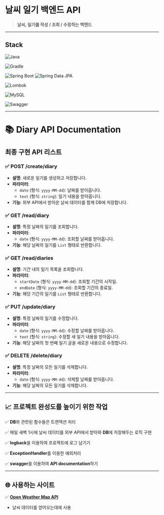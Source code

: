 # 날씨 일기 백엔드 API
> **날씨, 일기를 작성 / 조회 / 수정하는 백엔드**

---

## Stack

![Java](https://img.shields.io/badge/Java-007396?logo=java&logoColor=white&style=for-the-badge)

![Gradle](https://img.shields.io/badge/Gradle-02303A?logo=gradle&logoColor=white&style=for-the-badge)

![Spring Boot](https://img.shields.io/badge/Spring%20Boot-6DB33F?logo=spring-boot&logoColor=white&style=for-the-badge)
![Spring Data JPA](https://img.shields.io/badge/Spring%20Data%20JPA-6DB33F?logo=spring&logoColor=white&style=for-the-badge)

![Lombok](https://img.shields.io/badge/Lombok-FF6347?logo=lombok&logoColor=white&style=for-the-badge)

![MySQL](https://img.shields.io/badge/MySQL-4479A1?logo=mysql&logoColor=white&style=for-the-badge)

![Swagger](https://img.shields.io/badge/Swagger-85EA2D?logo=swagger&logoColor=black&style=for-the-badge)

---

# 📚 Diary API Documentation

## 최종 구현 API 리스트

### ✅ **POST /create/diary**
- **설명**: 새로운 일기를 생성하고 저장합니다.
- **파라미터**:
    - `date` (형식: `yyyy-MM-dd`): 날짜를 받아옵니다.
    - `text` (형식: `string`): 일기 내용을 받아옵니다.
- **기능**: 외부 API에서 받아온 날씨 데이터를 함께 DB에 저장합니다.

### ✅ **GET /read/diary**
- **설명**: 특정 날짜의 일기를 조회합니다.
- **파라미터**:
    - `date` (형식: `yyyy-MM-dd`): 조회할 날짜를 받아옵니다.
- **기능**: 해당 날짜의 일기를 `List` 형태로 반환합니다.

### ✅ **GET /read/diaries**
- **설명**: 기간 내의 일기 목록을 조회합니다.
- **파라미터**:
    - `startDate` (형식: `yyyy-MM-dd`): 조회할 기간의 시작일.
    - `endDate` (형식: `yyyy-MM-dd`): 조회할 기간의 종료일.
- **기능**: 해당 기간의 일기를 `List` 형태로 반환합니다.

### ✅ **PUT /update/diary**
- **설명**: 특정 날짜의 일기를 수정합니다.
- **파라미터**:
    - `date` (형식: `yyyy-MM-dd`): 수정할 날짜를 받아옵니다.
    - `text` (형식: `string`): 수정할 새 일기 내용을 받아옵니다.
- **기능**: 해당 날짜의 첫 번째 일기 글을 새로운 내용으로 수정합니다.

### ✅ **DELETE /delete/diary**
- **설명**: 특정 날짜의 모든 일기를 삭제합니다.
- **파라미터**:
    - `date` (형식: `yyyy-MM-dd`): 삭제할 날짜를 받아옵니다.
- **기능**: 해당 날짜의 모든 일기를 삭제합니다.

---

## 📈 프로젝트 완성도를 높이기 위한 작업

✅ **DB**와 관련된 함수들은 트랜잭션 처리

✅ 매일 새벽 1시에 날씨 데이터를 외부 API에서 받아와 **DB**에 저장해두는 로직 구현

✅ **logback**을 이용하여 프로젝트에 로그 남기기

✅ **ExceptionHandler**를 이용한 예외처리

✅ **swagger**을 이용하여 **API documentation**하기

---

## 🌐 사용하는 사이트

✅ **[Open Weather Map API](https://openweathermap.org/)**
- 날씨 데이터를 얻어오는데에 사용
